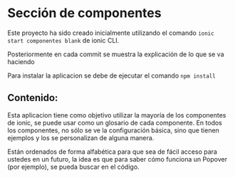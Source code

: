 # Sección de componentes

Este proyecto ha sido creado inicialmente utilizando el comando `ionic start componentes blank` de ionic CLI.

Posteriormente en cada commit se muestra la explicación de lo que se va haciendo

Para instalar la aplicacion se debe de ejecutar el comando `npm install`

## Contenido:

Esta aplicacion tiene como objetivo utilizar la mayoría de los componentes de ionic, se puede usar como un glosario de cada componente. En todos los componentes, no sólo se ve la configuración básica, sino que tienen ejemplos y los se personalizan de alguna manera.

Están ordenados de forma alfabética para que sea de fácil acceso para ustedes en un futuro, la idea es que para saber cómo funciona un Popover (por ejemplo), se pueda buscar en el código.